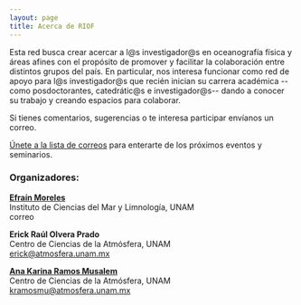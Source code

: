 ```yaml
---
layout: page
title: Acerca de RIOF
---
```


Esta red busca crear acercar a l@s investigador@s en oceanografía 
física y áreas afines con el propósito de promover y facilitar la colaboración 
entre distintos grupos del país. En particular, nos interesa funcionar como red de apoyo 
para l@s investigador@s que recién inician su carrera académica --como posdoctorantes, 
catedrátic@s e investigador@s-- dando a conocer su trabajo y creando espacios para colaborar.

Si tienes comentarios, sugerencias o te interesa participar envíanos un correo.

[Únete a la lista de correos](https://docs.google.com/forms/d/e/1FAIpQLScI5Ombv1c9GWSFtnmA9Kex8h19H0J4XMBtn1KwDtL-JKibKg/viewform?usp=sf_link) para enterarte de los próximos eventos y seminarios.
### Organizadores:

[**Efraín Moreles**](https://www.icmyl.unam.mx/es/quienes_somos/personal_academico/moreles-vazquez-luis-efrain)<br>
Instituto de Ciencias del Mar y Limnología, UNAM<br>
correo

**Erick Raúl Olvera Prado**<br>
Centro de Ciencias de la Atmósfera, UNAM<br>
erick@atmosfera.unam.mx

[**Ana Karina Ramos Musalem**](https://anakarinarm.github.io)<br> 
Centro de Ciencias de la Atmósfera, UNAM<br>
kramosmu@atmosfera.unam.mx
